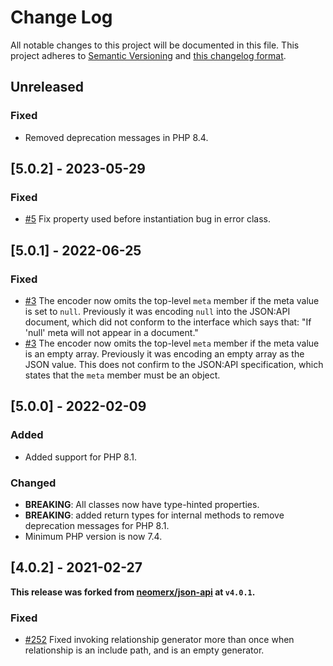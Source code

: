 # Change Log

All notable changes to this project will be documented in this file. This project adheres to
[Semantic Versioning](http://semver.org/) and [this changelog format](http://keepachangelog.com/).

## Unreleased

### Fixed

- Removed deprecation messages in PHP 8.4.

## [5.0.2] - 2023-05-29

### Fixed

- [#5](https://github.com/laravel-json-api/neomerx-json-api/issues/5) Fix property used before instantiation bug in
  error class.

## [5.0.1] - 2022-06-25

### Fixed

- [#3](https://github.com/laravel-json-api/neomerx-json-api/issues/3) The encoder now omits the top-level `meta` member
  if the meta value is set to `null`. Previously it was encoding `null` into the JSON:API document, which did not
  conform to the interface which says that: "If 'null' meta will not appear in a document."
- [#3](https://github.com/laravel-json-api/neomerx-json-api/issues/3) The encoder now omits the top-level `meta` member
  if the meta value is an empty array. Previously it was encoding an empty array as the JSON value. This does not
  confirm to the JSON:API specification, which states that the `meta` member must be an object.

## [5.0.0] - 2022-02-09

### Added

- Added support for PHP 8.1.

### Changed

- **BREAKING**: All classes now have type-hinted properties.
- **BREAKING**: added return types for internal methods to remove deprecation messages for PHP 8.1.
- Minimum PHP version is now 7.4.

## [4.0.2] - 2021-02-27

**This release was forked from [neomerx/json-api](https://github.com/neomerx/json-api) at `v4.0.1`.**

### Fixed

- [#252](https://github.com/neomerx/json-api/issues/252) Fixed invoking relationship generator more than once when
  relationship is an include path, and is an empty generator.
